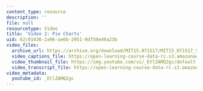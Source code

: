 ```yaml
---
content_type: resource
description: ''
file: null
resourcetype: Video
title: 'Video 2: Pie Charts'
uid: 62c91436-2a96-ae6b-2951-0df50e46a23b
video_files:
  archive_url: https://archive.org/download/MIT15.071S17/MIT15_071S17_Session_7.4.03_300k.mp4
  video_captions_file: https://open-learning-course-data-rc.s3.amazonaws.com/15-071-the-analytics-edge-spring-2017/b40dea27b9f55a9db06280a501258778_EtlZAMQ2gc.vtt
  video_thumbnail_file: https://img.youtube.com/vi/_EtlZAMQ2gc/default.jpg
  video_transcript_file: https://open-learning-course-data-rc.s3.amazonaws.com/15-071-the-analytics-edge-spring-2017/f9f7b1991c77e76a99cda3dc18112fc3_EtlZAMQ2gc.pdf
video_metadata:
  youtube_id: _EtlZAMQ2gc
---
```


